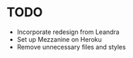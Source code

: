 # TODO

* Incorporate redesign from Leandra
* Set up Mezzanine on Heroku
* Remove unnecessary files and styles
